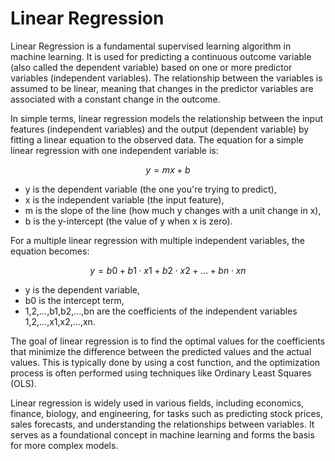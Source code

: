 # Linear Regression
Linear Regression is a fundamental supervised learning algorithm in machine learning. It is used for predicting a continuous outcome variable (also called the dependent variable) based on one or more predictor variables (independent variables). The relationship between the variables is assumed to be linear, meaning that changes in the predictor variables are associated with a constant change in the outcome.

In simple terms, linear regression models the relationship between the input features (independent variables) and the output (dependent variable) by fitting a linear equation to the observed data. The equation for a simple linear regression with one independent variable is:

``` math
   y=mx+b
```

- y is the dependent variable (the one you're trying to predict),
- x is the independent variable (the input feature),
- m is the slope of the line (how much y changes with a unit change in x),
- b is the y-intercept (the value of y when x is zero).

For a multiple linear regression with multiple independent variables, the equation becomes:
```math
 y=b0​+b1​⋅x1​+b2​⋅x2​+…+bn​⋅xn​
```

- y is the dependent variable,
- b0 is the intercept term,
- 1,2,…,b1​,b2​,…,bn​ are the coefficients of the independent variables 1,2,…,x1​,x2​,…,xn​.

The goal of linear regression is to find the optimal values for the coefficients that minimize the difference between the predicted values and the actual values. This is typically done by using a cost function, and the optimization process is often performed using techniques like Ordinary Least Squares (OLS).

Linear regression is widely used in various fields, including economics, finance, biology, and engineering, for tasks such as predicting stock prices, sales forecasts, and understanding the relationships between variables. It serves as a foundational concept in machine learning and forms the basis for more complex models.
